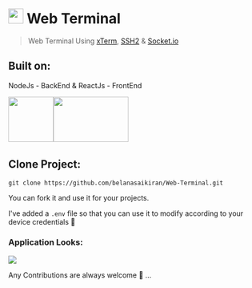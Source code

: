 # <img width="30px"  src="./Images/SSH.png"/> Web Terminal

> Web Terminal Using [xTerm](https://www.npmjs.com/package/xterm), [SSH2](https://www.npmjs.com/package/ssh2) & [Socket.io](https://socket.io/)
> 

## **Built on**:

NodeJs - BackEnd & ReactJs - FrontEnd



​     <img width="90px" height="90px" src="./Images/NodeJs.png"/><img width="150px" height="90px" src="./Images/ReactJs.png"/>



## Clone Project:
```
git clone https://github.com/belanasaikiran/Web-Terminal.git
```


You can fork it and use it for your projects.

I've added a `.env` file so that you can use it to modify according to your device credentials 🔑

### Application Looks:

<img src="./Images/giphy.gif" />

Any Contributions are always welcome 🤗 …






